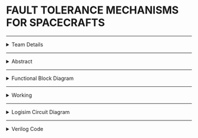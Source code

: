 #  FAULT TOLERANCE MECHANISMS FOR SPACECRAFTS

---

<details>
  <summary>Team Details</summary>
  
  **Team Members**:
  
  - Member 1: Aalima Khan,231CS201,aalimakhan.231cs217@nitk.edu.in
  - Member 2: Bashitha Sadipirala,231CS251,basithasadipirala.231cs251@nitk.edu.in
  - Member 3: Bukke Lahari,231CS217,laharinaik.231cs217@nitk.edu.in
  
  
</details>

---

<details>
  <summary>Abstract</summary>
  
  Details
  
</details>

---

<details>
  <summary>Functional Block Diagram</summary>
  
  
  
  ![Functional Block Diagram](https://drive.google.com/drive/u/0/folders/1UAQsvshk-sk_FEhusn2rbz5G7LRibfKx) 
  

  
</details>

---

<details>
  <summary>Working</summary>
  
  details
  
</details>

---

<details>
  <summary>Logisim Circuit Diagram</summary>
  
  
  
  ![Logisim Circuit Diagram](path-to-your-image.png)
  
  
  [Download Logisim Circuit](path-to-your-logisim-file.circ)
  
</details>

---

<details>
  <summary>Verilog Code</summary>
 [View Verilog Code](path-to-your-verilog-file.v)

 <details> <summary>References</summary>
 - [Verilog Documentation](https://www.verilog.com) - Official documentation for Verilog.
- [Logisim User Guide](https://www.cburch.com/logisim/) - A helpful guide to using Logisim.






  

